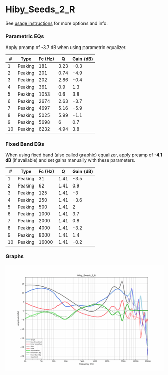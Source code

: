 # Hiby_Seeds_2_R
See [usage instructions](https://github.com/jaakkopasanen/AutoEq#usage) for more options and info.

### Parametric EQs
Apply preamp of -3.7 dB when using parametric equalizer.

|   # | Type    |   Fc (Hz) |    Q |   Gain (dB) |
|-----|---------|-----------|------|-------------|
|   1 | Peaking |       181 | 3.23 |        -0.3 |
|   2 | Peaking |       201 | 0.74 |        -4.9 |
|   3 | Peaking |       202 | 2.86 |        -0.4 |
|   4 | Peaking |       361 | 0.9  |         1.3 |
|   5 | Peaking |      1053 | 0.6  |         3.8 |
|   6 | Peaking |      2674 | 2.63 |        -3.7 |
|   7 | Peaking |      4697 | 5.16 |        -5.9 |
|   8 | Peaking |      5025 | 5.99 |        -1.1 |
|   9 | Peaking |      5698 | 6    |         0.7 |
|  10 | Peaking |      6232 | 4.94 |         3.8 |

### Fixed Band EQs
When using fixed band (also called graphic) equalizer, apply preamp of **-4.1 dB** (if available) and set gains manually with these parameters.

|   # | Type    |   Fc (Hz) |    Q |   Gain (dB) |
|-----|---------|-----------|------|-------------|
|   1 | Peaking |        31 | 1.41 |        -3.5 |
|   2 | Peaking |        62 | 1.41 |         0.9 |
|   3 | Peaking |       125 | 1.41 |        -3   |
|   4 | Peaking |       250 | 1.41 |        -3.6 |
|   5 | Peaking |       500 | 1.41 |         2   |
|   6 | Peaking |      1000 | 1.41 |         3.7 |
|   7 | Peaking |      2000 | 1.41 |         0.8 |
|   8 | Peaking |      4000 | 1.41 |        -3.2 |
|   9 | Peaking |      8000 | 1.41 |         1.4 |
|  10 | Peaking |     16000 | 1.41 |        -0.2 |

### Graphs
![](./Hiby_Seeds_2_R.png)
